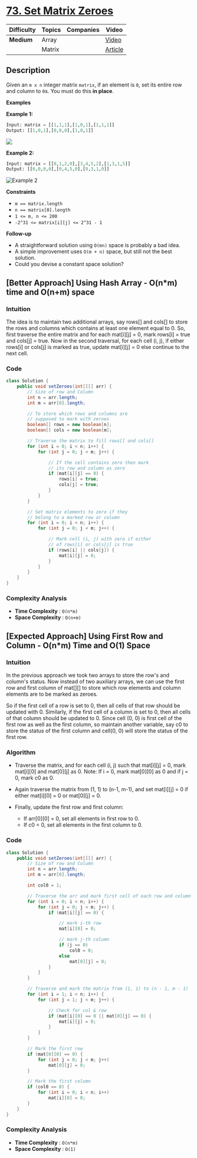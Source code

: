 # [73. Set Matrix Zeroes](https://leetcode.com/problems/set-matrix-zeroes/description/)

| Difficulty | Topics       | Companies | Video |
|------------|--------------|-----------|-------|
| **Medium** | Array        |           | [Video](https://youtu.be/N0MgLvceX7M?si=LgNsajy3OaVk5f4H) |
|            | Matrix       |           | [Article](https://www.geeksforgeeks.org/set-matrix-rows-and-columns-to-zeroes/)|

## Description
Given an `m x n` integer matrix `matrix`, if an element is `0`, set its entire row and column to `0`s. You must do this **in place**.

**Examples**

**Example 1:**
```python
Input: matrix = [[1,1,1],[1,0,1],[1,1,1]]
Output: [[1,0,1],[0,0,0],[1,0,1]]
```
![](https://assets.leetcode.com/uploads/2020/08/17/mat1.jpg)

**Example 2:**
```python
Input: matrix = [[0,1,2,0],[3,4,5,2],[1,3,1,5]]
Output: [[0,0,0,0],[0,4,5,0],[0,3,1,0]]
```
![Example 2](https://assets.leetcode.com/uploads/2020/08/17/mat2.jpg)

**Constraints**

- `m == matrix.length`
- `n == matrix[0].length`
- `1 <= m, n <= 200`
- `-2^31 <= matrix[i][j] <= 2^31 - 1`

**Follow-up**
- A straightforward solution using `O(mn)` space is probably a bad idea.
- A simple improvement uses `O(m + n)` space, but still not the best solution.
- Could you devise a constant space solution?

## [Better Approach] Using Hash Array - O(n*m) time and O(n+m) space

### Intuition

The idea is to maintain two additional arrays, say rows[] and cols[] to store the rows and columns which contains at least one element equal to 0. So, first traverse the entire matrix and for each mat[i][j] = 0, mark rows[i] = true and cols[j] = true. Now in the second traversal, for each cell (i, j), if either rows[i] or cols[j] is marked as true, update mat[i][j] = 0 else continue to the next cell.

### Code
```java
class Solution {
    public void setZeroes(int[][] arr) {
        // Size of row and Column
        int n = arr.length; 
        int m = arr[0].length;

        // To store which rows and columns are
        // supposed to mark with zeroes
        boolean[] rows = new boolean[n];
        boolean[] cols = new boolean[m];

        // Traverse the matrix to fill rows[] and cols[]
        for (int i = 0; i < n; i++) {
            for (int j = 0; j < m; j++) {

                // If the cell contains zero then mark
                // its row and column as zero
                if (mat[i][j] == 0) {
                    rows[i] = true;
                    cols[j] = true;
                }
            }
        }

        // Set matrix elements to zero if they
        // belong to a marked row or column
        for (int i = 0; i < n; i++) {
            for (int j = 0; j < m; j++) {

                // Mark cell (i, j) with zero if either
                // of rows[i] or cols[j] is true
                if (rows[i] || cols[j]) {
                    mat[i][j] = 0;
                }
            }
        }
    }
}
```

### Complexity Analysis

- **Time Complexity** : `O(n*m)`
- **Space Complexity** : `O(n+m)`


## [Expected Approach] Using First Row and Column - O(n*m) Time and O(1) Space

### Intuition

In the previous approach we took two arrays to store the row's and column's status. Now instead of two auxiliary arrays, we can use the first row and first column of mat[][] to store which row elements and column elements are to be marked as zeroes.

So if the first cell of a row is set to 0, then all cells of that row should be updated with 0. Similarly, if the first cell of a column is set to 0, then all cells of that column should be updated to 0. Since cell (0, 0) is first cell of the first row as well as the first column, so maintain another variable, say c0 to store the status of the first column and cell(0, 0) will store the status of the first row.

### Algorithm

- Traverse the matrix, and for each cell (i, j) such that mat[i][j] = 0, mark mat[i][0] and mat[0][j] as 0. Note: If i = 0, mark mat[0][0] as 0 and if j = 0, mark c0 as 0.

- Again traverse the matrix from (1, 1) to (n-1, m-1), and set mat[i][j] = 0 if either mat[i][0] = 0 or mat[0][j] = 0.

- Finally, update the first row and first column:
    - If arr[0][0] = 0, set all elements in first row to 0.
    - If c0 = 0, set all elements in the first column to 0.

### Code
```java
class Solution {
    public void setZeroes(int[][] arr) {
        // Size of row and Column
        int n = arr.length; 
        int m = arr[0].length;

        int col0 = 1;

        // Traverse the arr and mark first cell of each row and column
        for (int i = 0; i < n; i++) {
            for (int j = 0; j < m; j++) {
                if (mat[i][j] == 0) {

                    // mark i-th row
                    mat[i][0] = 0;

                    // mark j-th column
                    if (j == 0)
                        col0 = 0;
                    else
                        mat[0][j] = 0;
                }
            }
        }

        // Traverse and mark the matrix from (1, 1) to (n - 1, m - 1)
        for (int i = 1; i < n; i++) {
            for (int j = 1; j < m; j++) {

                // Check for col & row
                if (mat[i][0] == 0 || mat[0][j] == 0) {
                    mat[i][j] = 0;
                }
            }
        }

        // Mark the first row
        if (mat[0][0] == 0) {
            for (int j = 0; j < m; j++)
                mat[0][j] = 0;
        }

        // Mark the first column
        if (col0 == 0) {
            for (int i = 0; i < n; i++)
                mat[i][0] = 0;
        }
    }
}
```

### Complexity Analysis

- **Time Complexity** : `O(n*m)`
- **Space Complexity** : `O(1)`